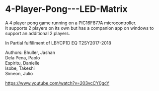 # 4-Player-Pong---LED-Matrix

A 4 player pong game running on a PIC16F877A microcontroller.  
It supports 2 players on its own but has a companion app on windows to support an additional 2 players.

In Partial fulfillment of LBYCP1D EQ T2SY2017-2018

Authors:
Bhuller, Jashan  
Dela Pena, Paolo  
Espiritu, Danielle  
Isobe, Takeshi  
Simeon, Julio  

https://www.youtube.com/watch?v=203vcCY0gcY
